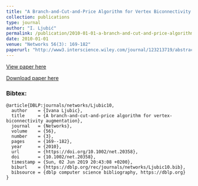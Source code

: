 ```yaml
---
title: "A Branch-and-Cut-and-Price Algorithm for Vertex Biconnectivity Augmentation"
collection: publications
type: journal
author: "I. Ljubić"
permalink: /publication/2010-01-01-a-branch-and-cut-and-price-algorithm-for-vertex-biconnectivity-augmentation
date: 2010-01-01
venue: "Networks 56(3): 169-182"
paperurl: "http://www3.interscience.wiley.com/journal/123213719/abstract"
---
```


[View paper here](http://www3.interscience.wiley.com/journal/123213719/abstract)

[Download paper here]({{site.url}}/docs/publications/TR_March2009.pdf)

### Bibtex:

```
@article{DBLP:journals/networks/Ljubic10,
  author    = {Ivana Ljubic},
  title     = {A branch-and-cut-and-price algorithm for vertex-biconnectivity augmentation},
  journal   = {Networks},
  volume    = {56},
  number    = {3},
  pages     = {169--182},
  year      = {2010},
  url       = {https://doi.org/10.1002/net.20358},
  doi       = {10.1002/net.20358},
  timestamp = {Sun, 02 Jun 2019 20:43:08 +0200},
  biburl    = {https://dblp.org/rec/journals/networks/Ljubic10.bib},
  bibsource = {dblp computer science bibliography, https://dblp.org}
}
```

